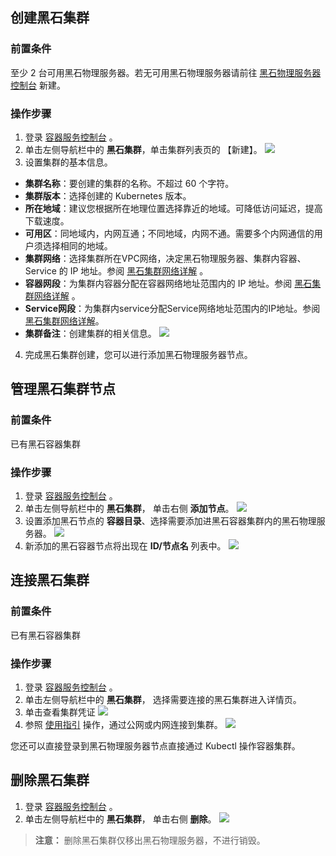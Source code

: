 ## 创建黑石集群
### 前置条件
至少 2 台可用黑石物理服务器。若无可用黑石物理服务器请前往 [黑石物理服务器控制台](https://console.cloud.tencent.com/cpm) 新建。

### 操作步骤
1. 登录 [容器服务控制台](https://console.cloud.tencent.com/ccs) 。
2. 单击左侧导航栏中的 **黑石集群**，单击集群列表页的 【新建】。
![][1]
3. 设置集群的基本信息。
 - **集群名称**：要创建的集群的名称。不超过 60 个字符。
 - **集群版本**：选择创建的 Kubernetes 版本。
 - **所在地域**：建议您根据所在地理位置选择靠近的地域。可降低访问延迟，提高下载速度。
 - **可用区**：同地域内，内网互通；不同地域，内网不通。需要多个内网通信的用户须选择相同的地域。
 - **集群网络**：选择集群所在VPC网络，决定黑石物理服务器、集群内容器、Service 的 IP 地址。参阅 [黑石集群网络详解](https://cloud.tencent.com/document/product/457/15609) 。
 - **容器网段**：为集群内容器分配在容器网络地址范围内的 IP 地址。参阅 [黑石集群网络详解](https://cloud.tencent.com/document/product/457/15609) 。
 - **Service网段**：为集群内service分配Service网络地址范围内的IP地址。参阅 [黑石集群网络详解](https://cloud.tencent.com/document/product/457/15609)。
 - **集群备注**：创建集群的相关信息。
![][2]
4. 完成黑石集群创建，您可以进行添加黑石物理服务器节点。

## 管理黑石集群节点
### 前置条件
已有黑石容器集群

### 操作步骤
1. 登录 [容器服务控制台](https://console.cloud.tencent.com/ccs) 。
2. 单击左侧导航栏中的 **黑石集群**， 单击右侧 **添加节点**。
![][3]
3. 设置添加黑石节点的 **容器目录**、选择需要添加进黑石容器集群内的黑石物理服务器。
![][4]
4. 新添加的黑石容器节点将出现在 **ID/节点名** 列表中。
![][5]

## 连接黑石集群
### 前置条件
已有黑石容器集群

### 操作步骤
1. 登录 [容器服务控制台](https://console.cloud.tencent.com/ccs) 。
2. 单击左侧导航栏中的 **黑石集群**， 选择需要连接的黑石集群进入详情页。
3. 单击查看集群凭证
![][6]
4. 参照 [使用指引](https://cloud.tencent.com/document/product/457/8438) 操作，通过公网或内网连接到集群。
![][7]

您还可以直接登录到黑石物理服务器节点直接通过 Kubectl 操作容器集群。

## 删除黑石集群
1. 登录 [容器服务控制台](https://console.cloud.tencent.com/ccs) 。
2. 单击左侧导航栏中的 **黑石集群**， 单击右侧 **删除**。
![][8]

> **注意：**
删除黑石集群仅移出黑石物理服务器，不进行销毁。

[1]: https://main.qcloudimg.com/raw/5721513777644435e3ef5c0007ea31d4.png
[2]: https://main.qcloudimg.com/raw/5c7cacbba5fcd0310464069b5abba746.png
[3]: https://main.qcloudimg.com/raw/464d07e282036fd80c22ca8fb122585f.png
[4]: https://main.qcloudimg.com/raw/76963ebc39c240070057f77c67c3a5e5.png
[5]: https://main.qcloudimg.com/raw/292300102120b529f046cb901529b397.png
[6]: https://main.qcloudimg.com/raw/55d2981a0db0d08964e07e8c7cca11fb.png
[7]: https://main.qcloudimg.com/raw/509d665d9728494921b5ffc2a46ad8fb.png
[8]: https://main.qcloudimg.com/raw/c30a9ac3d5777bd87ea9de3e10919e18.png




[network]:待补充
